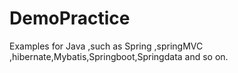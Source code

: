 # DemoPractice
Examples for Java ,such as Spring ,springMVC ,hibernate,Mybatis,Springboot,Springdata and so on.
